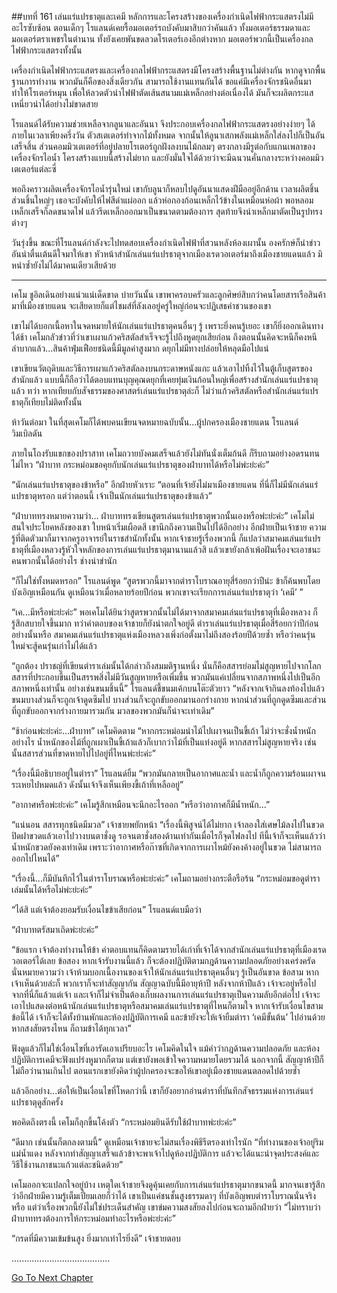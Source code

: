 ##บทที่ 161 เล่นแร่แปรธาตุและเคมี
หลักการและโครงสร้างของเครื่องกำเนิดไฟฟ้ากระแสตรงไม่มีอะไรซับซ้อน ตอนเด็กๆ โรแลนด์เคยรื้อมอเตอร์รถบังคับมาสิบกว่าคันแล้ว ทั้งมอเตอร์ธรรมดาและมอเตอร์ตราเพชรในตำนาน ทั้งยังเคยพันขดลวดโรเตอร์เองอีกต่างหาก มอเตอร์พวกนี้เป็นเครื่องกลไฟฟ้ากระแสตรงทั้งนั้น


เครื่องกำเนิดไฟฟ้ากระแสตรงและเครื่องกลไฟฟ้ากระแสตรงมีโครงสร้างพื้นฐานไม่ต่างกัน หากดูจากพื้นฐานการทำงาน พวกมันก็คือของสิ่งเดียวกัน สามารถใช้งานแทนกันได้ ขอแค่มีเครื่องจักรชนิดอื่นมาทำให้โรเตอร์หมุน เพื่อให้ลวดตัวนำไฟฟ้าตัดเส้นสนามแม่เหล็กอย่างต่อเนื่องได้ มันก็จะผลิตกระแสเหนี่ยวนำได้อย่างไม่ขาดสาย


โรแลนด์ได้รับความช่วยเหลือจากลูนาและอันนา จึงประกอบเครื่องกลไฟฟ้ากระแสตรงอย่างง่ายๆ ได้ภายในเวลาเพียงครึ่งวัน ตัวสเตเตอร์ทำจากไม้ทั้งหมด จากนั้นให้ลูนาเสกพลังแม่เหล็กใส่ลงไปก็เป็นอันเสร็จสิ้น ส่วนคอมมิวเตเตอร์ที่อยู่ปลายโรเตอร์ถูกฝังลงบนไม้กลมๆ ตรงกลางมีรูต่อกับแกนเพลาของเครื่องจักรไอน้ำ โครงสร้างแบบนี้สร้างไม่ยาก และยังมั่นใจได้ด้วยว่าจะมีฉนวนคั่นกลางระหว่างคอมมิวเตเตอร์แต่ละซี่


พอถึงคราวผลิตเครื่องจักรไอน้ำรุ่นใหม่ เขากับลูนาก็หลบไปดูอันนาแสดงฝีมืออยู่อีกด้าน เวลาผลิตชิ้นส่วนชิ้นใหญ่ๆ เธอจะบังคับให้ไฟสีดำแผ่ออก แล้วห่อกองก้อนเหล็กไว้ข้างในเหมือนห่อผ้า พอหลอมเหล็กเสร็จก็ลดขนาดไฟ แล้วรีดเหล็กออกมาเป็นขนาดตามต้องการ สุดท้ายจึงนำเหล็กมาตัดเป็นรูปทรงต่างๆ


วันรุ่งขึ้น ขณะที่โรแลนด์กำลังจะไปทดสอบเครื่องกำเนิดไฟฟ้าที่สวนหลังห้องเผานั้น องครักษ์ก็นำข่าวอันน่าตื่นเต้นดีใจมาให้เขา หัวหน้าสำนักเล่นแร่แปรธาตุจากเมืองเรดวอเตอร์มาถึงเมืองชายแดนแล้ว มิหนำซ้ำยังไม่ได้มาคนเดียวเสียด้วย


********************


เคโม ชูอิลเดินอย่างแน่วแน่เด็ดขาด บ่ายวันนั้น เขาพาครอบครัวและลูกศิษย์สิบกว่าคนโดยสารเรือสินค้ามาที่เมืองชายแดน จะเสียดายก็แต่ไชมส์ที่ลังเลอยู่ครู่ใหญ่ก่อนจะปฏิเสธคำชวนของเขา


เขาไม่ได้บอกเนื้อหาในจดหมายให้นักเล่นแร่แปรธาตุคนอื่นๆ รู้ เพราะยิ่งคนรู้เยอะ เขาก็ยิ่งออกเดินทางได้ช้า เคโมกลัวข่าวที่ว่าเขาเผาแก้วคริสตัลสำเร็จจะรู้ไปถึงหูดยุกเสียก่อน ถึงตอนนั้นคิดจะหนีก็คงหนีลำบากแล้ว...สินค้าฟุ่มเฟือยชนิดนี้มีมูลค่าสูงมาก ดยุกไม่มีทางปล่อยให้หลุดมือไปแน่


เขาเขียนวัตถุดิบและวิธีการเผาแก้วคริสตัลลงบนกระดาษหนังแกะ แล้วเอาไปทิ้งไว้ในตู้เก็บสูตรของสำนักแล้ว แบบนี้ก็ถือว่าได้ตอบแทนบุญคุณดยุกที่เคยทุ่มเงินก้อนใหญ่เพื่อสร้างสำนักเล่นแร่แปรธาตุแล้ว ทว่า หากเทียบกับสัจธรรมของศาสตร์เล่นแร่แปรธาตุล่ะก็ ไม่ว่าแก้วคริสตัลหรือสำนักเล่นแร่แปรธาตุก็เทียบไม่ติดทั้งนั้น


ห้าวันต่อมา ในที่สุดเคโมก็ได้พบคนเขียนจดหมายฉบับนั้น...ผู้ปกครองเมืองชายแดน โรแลนด์ วิมเบิลดัน


ภายในโถงรับแขกของปราสาท เคโมถวายบังคมเสร็จแล้วยังไม่ทันนั่งเต็มก้นดี ก็รีบถามอย่างอดรนทนไม่ไหว “ฝ่าบาท กระหม่อมขอคุยกับนักเล่นแร่แปรธาตุของฝ่าบาทได้หรือไม่พ่ะย่ะค่ะ”


“นักเล่นแร่แปรธาตุของข้าหรือ” อีกฝ่ายหัวเราะ “ตอนที่เจ้ายังไม่มาเมืองชายแดน ที่นี่ก็ไม่มีนักเล่นแร่แปรธาตุหรอก แต่ว่าตอนนี้ เจ้าเป็นนักเล่นแร่แปรธาตุของข้าแล้ว”


“ฝ่าบาททรงหมายความว่า... ฝ่าบาททรงเขียนสูตรเล่นแร่แปรธาตุพวกนั้นเองหรือพ่ะย่ะค่ะ” เคโมไม่สนใจประโยคหลังของเขา ใบหน้าเริ่มเผือดสี เขานึกถึงความเป็นไปได้อีกอย่าง อีกฝ่ายเป็นเจ้าชาย ความรู้ที่ติดตัวมาก็มาจากครูอาจารย์ในราชสำนักทั้งนั้น หากเจ้าชายรู้เรื่องพวกนี้ ก็แปลว่าสมาคมเล่นแร่แปรธาตุที่เมืองหลวงรู้หัวใจหลักของการเล่นแร่แปรธาตุมานานแล้วสิ แล้วเขายังกล้าเพ้อฝันเรื่องจะเอาชนะคนพวกนั้นได้อย่างไร ช่างน่าขำนัก


“ก็ไม่ใช่ทั้งหมดหรอก” โรแลนด์พูด “สูตรพวกนี้มาจากตำราโบราณอายุสี่ร้อยกว่าปีน่ะ ข้าก็ค้นพบโดยบังเอิญเหมือนกัน ดูเหมือนว่าเมื่อหลายร้อยปีก่อน พวกเขาจะเรียกการเล่นแร่แปรธาตุว่า ‘เคมี’ ”


“เค...มีหรือพ่ะย่ะค่ะ” พอเคโมได้ยินว่าสูตรพวกนั้นไม่ได้มาจากสมาคมเล่นแร่แปรธาตุที่เมืองหลวง ก็รู้สึกสบายใจขึ้นมาก ทว่าคำตอบของเจ้าชายก็ยังน่าตกใจอยู่ดี ตำราเล่นแร่แปรธาตุเมื่อสี่ร้อยกว่าปีก่อนอย่างนั้นหรือ สมาคมเล่นแร่แปรธาตุแห่งเมืองหลวงเพิ่งก่อตั้งมาไม่ถึงสองร้อยปีด้วยซ้ำ หรือว่าคนรุ่นใหม่จะสู้คนรุ่นเก่าไม่ได้แล้ว


“ถูกต้อง ปราชญ์ที่เขียนตำราเล่มนั้นได้กล่าวถึงสมมติฐานหนึ่ง นั่นก็คือสสารย่อมไม่สูญหายไปจากโลก สสารที่ประกอบขึ้นเป็นสรรพสิ่งไม่มีวันสูญหายหรือเพิ่มขึ้น พวกมันแค่เปลี่ยนจากสภาพหนึ่งไปเป็นอีกสภาพหนึ่งเท่านั้น อย่างเช่นขนมชิ้นนี้” โรแลนด์ชี้ขนมเค้กบนโต๊ะตัวยาว “หลังจากเจ้ากินลงท้องไปแล้ว ขนมบางส่วนก็จะถูกเจ้าดูดซึมไป บางส่วนก็จะถูกขับออกมานอกร่างกาย หากนำส่วนที่ถูกดูดซึมและส่วนที่ถูกขับออกจากร่างกายมารวมกัน มวลของพวกมันก็น่าจะเท่าเดิม”


“ช้าก่อนพ่ะย่ะค่ะ...ฝ่าบาท” เคโมคิดตาม “หากกระหม่อมนำไม้ไปเผาจนเป็นขี้เถ้า ไม่ว่าจะชั่งน้ำหนักอย่างไร น้ำหนักของไม้ที่ถูกเผาเป็นขี้เถ้าแล้วก็เบากว่าไม้ที่เป็นแท่งอยู่ดี หากสสารไม่สูญหายจริง เช่นนั้นสสารส่วนที่ขาดหายไปไปอยู่ที่ไหนพ่ะย่ะค่ะ”


“เรื่องนี้มีอธิบายอยู่ในตำรา” โรแลนด์ยิ้ม “พวกมันกลายเป็นอากาศและน้ำ และน้ำก็ถูกความร้อนเผาจนระเหยไปหมดแล้ว ดังนั้นเจ้าจึงเห็นเพียงขี้เถ้าที่เหลืออยู่”


“อากาศหรือพ่ะย่ะค่ะ” เคโมรู้สึกเหมือนจะนึกอะไรออก “หรือว่าอากาศก็มีน้ำหนัก...”


“แน่นอน สสารทุกชนิดมีมวล” เจ้าชายพยักหน้า “เรื่องนี้พิสูจน์ได้ไม่ยาก เจ้าลองใส่เศษไม้ลงไปในขวด ปิดฝาขวดแล้วเอาไปวางบนตาชั่งดู รอจนตาชั่งสองด้านเท่ากันเมื่อไรก็จุดไฟลงไป ทีนี้เจ้าก็จะเห็นแล้วว่าน้ำหนักขวดยังคงเท่าเดิม เพราะว่าอากาศหรือก๊าซที่เกิดจากการเผาไหม้ยังคงค้างอยู่ในขวด ไม่สามารถออกไปไหนได้”


“เรื่องนี้...ก็มีบันทึกไว้ในตำราโบราณหรือพ่ะย่ะค่ะ” เคโมถามอย่างกระตือรือร้น “กระหม่อมขอดูตำราเล่มนั้นได้หรือไม่พ่ะย่ะค่ะ”


“ได้สิ แต่เจ้าต้องยอมรับเงื่อนไขข้าเสียก่อน” โรแลนด์แบมือว่า


“ฝ่าบาทตรัสมาเถิดพ่ะย่ะค่ะ”


“ข้อแรก เจ้าต้องทำงานให้ข้า ค่าตอบแทนก็คิดตามรายได้เก่าที่เจ้าได้จากสำนักเล่นแร่แปรธาตุที่เมืองเรดวอเตอร์ได้เลย ข้อสอง หากเจ้ารับงานนี้แล้ว ก็จะต้องปฏิบัติตามกฎด้านความปลอดภัยอย่างเคร่งครัด นั่นหมายความว่า เจ้าห้ามบอกเนื้องานของเจ้าให้นักเล่นแร่แปรธาตุคนอื่นๆ รู้เป็นอันขาด ข้อสาม หากเจ้าเห็นด้วยล่ะก็ พวกเราก็จะทำสัญญากัน สัญญาฉบับนี้มีอายุห้าปี หลังจากห้าปีแล้ว เจ้าจะอยู่หรือไปจากที่นี่ก็แล้วแต่เจ้า และเจ้าก็ไม่จำเป็นต้องเก็บผลงานการเล่นแร่แปรธาตุเป็นความลับอีกต่อไป เจ้าจะเอาไปแสดงต่อหน้านักเล่นแร่แปรธาตุหรือสมาคมเล่นแร่แปรธาตุที่ไหนก็ตามใจ หากเจ้ารับเงื่อนไขสามข้อนี้ได้ เจ้าก็จะได้ทั้งบ้านพักและห้องปฏิบัติการเคมี และข้ายังจะให้เจ้ายืมตำรา ‘เคมีขั้นต้น’ ไปอ่านด้วย หากสงสัยตรงไหน ก็ถามข้าได้ทุกเวลา”


ฟังดูแล้วก็ไม่ใช่เงื่อนไขที่เอารัดเอาเปรียบอะไร เคโมคิดในใจ แม้คำว่ากฎด้านความปลอดภัย และห้องปฏิบัติการเคมีจะฟังแปร่งหูมากก็ตาม แต่เขายังพอเข้าใจความหมายโดยรวมได้ นอกจากนี้ สัญญาห้าปีก็ไม่ถือว่านานเกินไป ตอนแรกเขายังคิดว่าผู้ปกครองจะขอให้เขาอยู่เมืองชายแดนตลอดไปด้วยซ้ำ


แล้วอีกอย่าง...ต่อให้เป็นเงื่อนไขที่โหดกว่านี้ เขาก็ยังอยากอ่านตำราที่บันทึกสัจธรรมแห่งการเล่นแร่แปรธาตุดูสักครั้ง


พอคิดถึงตรงนี้ เคโมก็ลุกขึ้นโค้งตัว “กระหม่อมยินดีรับใช้ฝ่าบาทพ่ะย่ะค่ะ”


“ดีมาก เช่นนั้นก็ตกลงตามนี้” ดูเหมือนเจ้าชายจะไม่สนเรื่องพิธีรีตรองเท่าไรนัก “ที่ทำงานของเจ้าอยู่ริมแม่น้ำแดง หลังจากทำสัญญาเสร็จแล้วข้าจะพาเจ้าไปดูห้องปฏิบัติการ แล้วจะได้แนะนำจุดประสงค์และวิธีใช้งานภาชนะแก้วแต่ละชนิดด้วย”


เคโมออกจะแปลกใจอยู่บ้าง เหตุใดเจ้าชายจึงดูคุ้นเคยกับการเล่นแร่แปรธาตุมากขนาดนี้ มากจนเขารู้สึกว่าอีกฝ่ายมีความรู้เต็มเปี่ยมเลยก็ว่าได้ เขาเป็นแค่ชนชั้นสูงธรรมดาๆ ที่บังเอิญพบตำราโบราณนั่นจริงหรือ แต่ว่าเรื่องพวกนี้ยังไม่ใช่ประเด็นสำคัญ เขาข่มความสงสัยลงไปก่อนจะถามอีกฝ่ายว่า “ไม่ทราบว่าฝ่าบาททรงต้องการให้กระหม่อมทำอะไรหรือพ่ะย่ะค่ะ”


“กรดที่มีความเข้มข้นสูง ยิ่งมากเท่าไรยิ่งดี” เจ้าชายตอบ


.......................................


[Go To Next Chapter]( ./74.md)